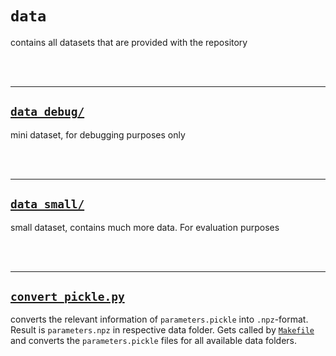 # `data`

contains all datasets that are provided with the repository

<br/><br/>

-------

## <a href='data_debug/' target='_blank'>`data_debug/`</a>

mini dataset, for debugging purposes only

<br/><br/>

-------

## <a href='data_small/' target='_blank'>`data_small/`</a>

small dataset, contains much more data. For evaluation purposes

<br/><br/>

-------

## <a href='convert_pickle.py' target='_blank'>`convert_pickle.py`</a>

converts the relevant information of `parameters.pickle` into `.npz`-format. Result is `parameters.npz` in respective data folder. Gets called by <a href='../Makefile' target='_blank'>`Makefile`</a> and converts the `parameters.pickle` files for all available data folders.